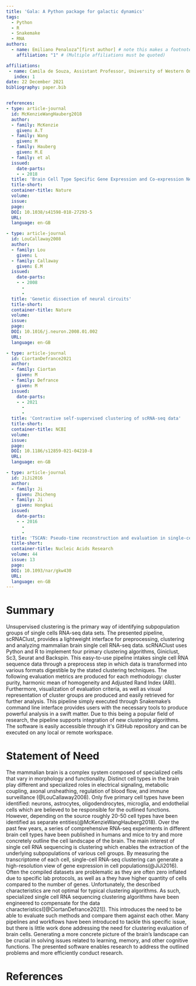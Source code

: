 ```yaml
---
title: 'Gala: A Python package for galactic dynamics'
tags:
  - Python
  - R
  - Snakemake
  - RNA
authors:
  - name: Emiliano Penaloza^[first author] # note this makes a footnote saying 'co-first author'
    affiliation: "1" # (Multiple affiliations must be quoted)

affiliations:
 - name: Camila de Souza, Assistant Professor, University of Western Ontario
   index: 1
date: 22 December 2021
bibliography: paper.bib


references:
- type: article-journal
  id: McKenzieWangHauberg2018
  author:
  - family: McKenzie
    given: A.T
  - family: Wang
    given: M
  - family: Hauberg
    given: M.E
  - family: et al
  issued:
    date-parts:
    - - 2018
  title: 'Brain Cell Type Specific Gene Expression and Co-expression Network Architectures'
  title-short: 
  container-title: Nature
  volume: 
  issue: 
  page: 
  DOI: 10.1038/s41598-018-27293-5
  URL: 
  language: en-GB

- type: article-journal
  id: LouCallaway2008
  author:
  - family: Lou
    given: L
  - family: Callaway
    given: E.M
  issued:
    date-parts:
    - - 2008
      - 
      - 
  title: 'Genetic dissection of neural circuits'
  title-short: 
  container-title: Nature
  volume: 
  issue: 
  page: 
  DOI: 10.1016/j.neuron.2008.01.002
  URL: 
  language: en-GB

- type: article-journal
  id: CiortanDefrance2021
  author:
  - family: Ciortan
    given: M
  - family: Defrance
    given: M
  issued:
    date-parts:
    - - 2021
      - 
      - 
  title: 'Contrastive self-supervised clustering of scRNA-seq data'
  title-short: 
  container-title: NCBI
  volume: 
  issue: 
  page: 
  DOI: 10.1186/s12859-021-04210-8
  URL: 
  language: en-GB

- type: article-journal
  id: JiJi2016
  author:
  - family: Ji
    given: Zhicheng
  - family: Ji
    given: Hongkai
  issued:
    date-parts:
    - - 2016
      - 
      - 
  title: 'TSCAN: Pseudo-time reconstruction and evaluation in single-cell RNA-seq analysis'
  title-short: 
  container-title: Nucleic Acids Research
  volume: 44
  issue: 13
  page: 
  DOI: 10.1093/nar/gkw430
  URL: 
  language: en-GB
---
```

# Summary 

Unsupervised clustering is the primary way of identifying subpopulation groups of single cells RNA-seq data sets. The presented pipeline, scRNAClust, provides a lightweight interface for preprocessing, clustering and analyzing mammalian brain single cell RNA-seq data. scRNAClust uses Python and R to implement four primary clustering algorithms, Giniclust, Sc3, Seurat and Backspin. This easy-to-use pipeline intakes single cell RNA sequence data through a preprocess step in which data is transformed into various formats digestible by the stated clustering techniques.  The following evaluation metrics are produced for each methodology: cluster purity, harmonic mean of homogeneity and Adjusted Rand Index (ARI). Furthermore, visualization of evaluation criteria, as well as visual representation of cluster groups are produced and easily retrieved for further analysis. This pipeline simply executed through Snakemake’s command line interface provides users with the necessary tools to produce powerful analysis in a swift matter.  Due to this being a popular field of research, the pipeline supports integration of new clustering algorithms. The software is easily accessible through it's GitHub repository and can be executed on any local or remote workspace. 
 


# Statement of Need 

The mammalian brain is a complex system composed of specialized cells that vary in morphology and functionality. Distinct cell types in the brain play different and specialized roles in electrical signaling, metabolic coupling, axonal unsheathing, regulation of blood flow, and immune surveillance (@LouCallaway2008). Only five primary cell types have been identified: neurons, astrocytes, oligodendrocytes, microglia, and endothelial cells which are believed to be responsible for the outlined functions. However, depending on the source roughly 20-50 cell types have been identified as separate entities(@McKenzieWangHauberg2018). Over the past few years, a series of comprehensive RNA-seq experiments in different brain cell types have been published in humans and mice to try and more concretely outline the cell landscape of the brain. The main interest of single cell RNA sequencing is clustering which enables the extraction of the underlying subpopulations of various cell groups. By measuring the transcriptome of each cell, single-cell RNA-seq clustering can generate a high-resolution view of gene expression in cell populations(@JiJi2016). Often the compiled datasets are problematic as they are often zero inflated due to specific lab protocols, as well as a they have higher quantity of cells compared to the number of genes. Unfortunately, the described characteristics are not optimal for typical clustering algorithms. As such, specialized single cell RNA sequencing clustering algorithms have been engineered to compensate for the data characteristics([@CiortanDefrance2021]). This introduces the need to be able to evaluate such methods and compare them against each other. Many pipelines and workflows have been introduced to tackle this specific issue, but there is little work done addressing the need for clustering evaluation of brain cells. Generating a more concrete picture of the brain’s landscape can be crucial in solving issues related to learning, memory, and other cognitive functions. The presented software enables research to address the outlined problems and more efficiently conduct research. 



# References

